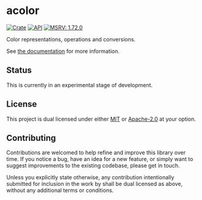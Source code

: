 # acolor

[![Crate](https://img.shields.io/crates/v/acolor.svg)](https://crates.io/crates/acolor)
[![API](https://docs.rs/acolor/badge.svg)](https://docs.rs/acolor/)
[![MSRV: 1.72.0](https://flat.badgen.net/badge/MSRV/1.72.0/purple)](https://releases.rs/docs/1.72.0/)

Color representations, operations and conversions.

See [the documentation](https://docs.rs/acolor/) for more information.

## Status

This is currently in an experimental stage of development.

## License
This project is dual licensed under either [MIT](LICENSE-MIT)
or [Apache-2.0](LICENSE-APACHE) at your option.

## Contributing

Contributions are welcomed to help refine and improve this library over time.
If you notice a bug, have an idea for a new feature, or simply want to suggest
improvements to the existing codebase, please get in touch.

Unless you explicitly state otherwise, any contribution intentionally submitted
for inclusion in the work by shall be dual licensed as above,
without any additional terms or conditions.
